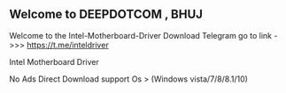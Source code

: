 ## Welcome to DEEPDOTCOM , BHUJ

Welcome to the Intel-Motherboard-Driver Download Telegram go to link ->>> https://t.me/inteldriver

Intel Motherboard Driver

No Ads
Direct Download
support Os > (Windows vista/7/8/8.1/10)
